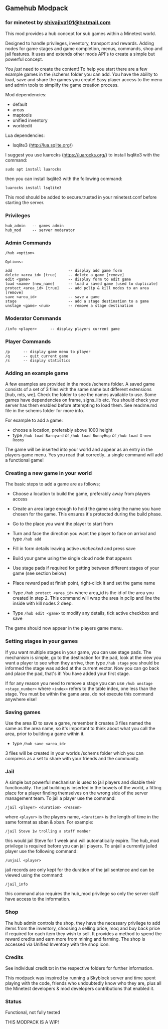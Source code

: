 ## Gamehub Modpack
### for minetest by shivajiva101@hotmail.com

This mod provides a hub concept for sub games within a Minetest world.

Designed to handle privileges, inventory, transport and rewards.
Adding nodes for game stages and game completion, menus, commands,
shop and jail features. It uses and extends other mods API's to create a simple but powerful concept.

You *just* need to create the content! To help you start there are a few
example games in the /schems folder you can add. You have the ability to load, save and share the games you create! Easy player access to the menu and admin tools to simplify the game creation process.

Mod dependencies:
* default
* areas
* maptools
* unified inventory
* worldedit

Lua dependencies:
* lsqlite3 (http://lua.sqlite.org/)

I suggest you use luarocks (https://luarocks.org/) to install lsqlite3 with the command:

``sudo apt install luarocks``

then you can install lsqlite3 with the following command:

``luarocks install lsqlite3``

This mod should be added to secure.trusted in your minetest.conf before starting the server.
### Privileges
```
hub_admin   -- games admin
hub_mod     -- server moderator
```
### Admin Commands
```
/hub <option>

Options:

add                         -- display add game form
delete <area_id> [true]     -- delete a game [remove]
edit <game>                 -- display form to edit game
load <name> [new_name]      -- load a saved game [used to duplicate]
protect <area_id> [true]    -- add pclip & kill nodes to an area [remove]
save <area_id>              -- save a game
stage                       -- add a stage destination to a game
unstage <game> <num> 	    -- remove a stage destination
```
### Moderator Commands
```
/info <player>		-- display players current game
```
### Player Commands
```
/p		-- display game menu to player
/q		-- quit current game
/s		-- display statistics
```
### Adding an example game
A few examples are provided in the mods /schems folder. A saved game consists of a set of 3 files with the same name but different extensions [hub, mts, we]. Check the folder to see the names available to use. Some games have dependencies on frame, signs_lib etc. You should check your server has them enabled before attempting to load them. See readme.md file in the schems folder for more info.

For example to add a game:
* choose a location, preferably above 1000 height
* type ``/hub load Barnyard`` or ``/hub load BunnyHop`` or ``/hub load X-men Rooms``

The game will be inserted into your world and appear as an entry in the players game menu. Yes you read that correctly...a single command will add a functional game!
### Creating a new game in your world
The basic steps to add a game are as follows;
* Choose a location to build the game, preferably away from players access

* Create an area large enough to hold the game using the name you have chosen for the game. This ensures it's protected during the build phase.
* Go to the place you want the player to start from
* Turn and face the direction you want the player to face on arrival and type ``/hub add``
* Fill in form details leaving active *unchecked* and press save
* Build your game using the single cloud node that appears
* Use stage pads if required for getting between different stages of your game (see section below)
* Place reward pad at finish point, right-click it and set the game name
* Type ``/hub protect <area_id>`` where area_id is the id of the area you created in step 2. This command will wrap the area in pclip and line the inside with kill nodes 2 deep.
* Type ``/hub edit <game>`` to modify any details, tick active checkbox and save

The game should now appear in the players game menu.
### Setting stages in your games
If you want multiple stages in your game, you can use stage pads. The mechanism is simple, go to the destination for the pad, look at the view you want a player to see when they arrive, then type ``/hub stage``
you should be informed the stage was added at the current vector. Now you can go back and place the pad, that's it! You have added your first stage.

If for any reason you need to remove a stage you can use ``/hub unstage <stage_number>``  where ``<index>`` refers to the table index, one less than the stage. You must be within the game area, do not execute this command anywhere else!
### Saving games
Use the area ID to save a game, remember it creates 3 files named the same as the area name,
so it's important to think about what you call the area, prior to building a game within it.
* type ``/hub save <area_id>``

3 files will be created in your worlds /schems folder which you can compress as a set to share with your friends and the community.
### Jail
A simple but powerful mechanism is used to jail players and disable their functionality. The jail building is inserted in the bowels of the world, a fitting place for a player finding themselves on the wrong side of the server management team. To jail a player use the command:

 ``/jail <player> <duration> <reason>``

 where ``<player>`` is the players name, ``<duration>`` is the length of time in the same format as sban & xban. For example:

 ``/jail Steve 1w trolling a staff member ``

 this would jail Steve for 1 week and will automatically expire. The hub_mod privilege is required before you can jail players.
 To unjail a currently jailed player use the following command:

 ``/unjail <player>``

 jail records are only kept for the duration of the jail sentence and can be viewed using the command:

 ``/jail_info``

 this command also requires the hub_mod privilege so only the server staff have access to the information.
### Shop
The hub admin controls the shop, they have the necessary privilege to add items from the inventory, choosing a selling price, moq and buy back price if required for each item they wish to sell. It provides a method to spend the reward credits and earn more from mining and farming. The shop is accessed via Unified Inventory with the shop icon.
### Credits
See individual credit.txt in the respective folders for further information.

This modpack was inspired by running a Skyblock server and time spent playing with the code, friends who undoubtedly know who they are, plus all the Minetest developers & mod developers contributions that enabled it.
### Status
Functional, not fully tested

THIS MODPACK IS A WIP!
